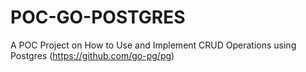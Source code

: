 # POC-GO-POSTGRES

A POC Project on How to Use and Implement CRUD Operations using Postgres (https://github.com/go-pg/pg)